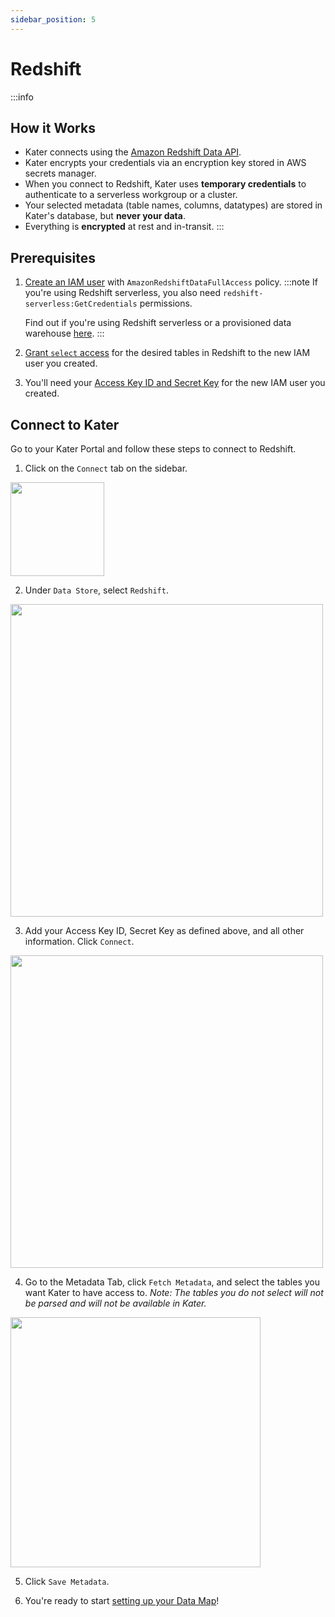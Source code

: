 ```yaml
---
sidebar_position: 5
---
```


# Redshift
:::info 
## How it Works
* Kater connects using the [Amazon Redshift Data API](https://docs.aws.amazon.com/redshift/latest/mgmt/data-api-access.html).
* Kater encrypts your credentials via an encryption key stored in AWS secrets manager. 
* When you connect to Redshift, Kater uses **temporary credentials** to authenticate to a serverless workgroup or a cluster.
* Your selected metadata (table names, columns, datatypes) are stored in Kater's database, but **never your data**. 
* Everything is **encrypted** at rest and in-transit. 
:::

## Prerequisites
1. [Create an IAM user](https://docs.aws.amazon.com/redshift/latest/mgmt/redshift-iam-access-control-identity-based.html#redshift-policy-managed-policies-data-full-access) with `AmazonRedshiftDataFullAccess` policy. 
    :::note 
    If you're using Redshift serverless, you also need `redshift-serverless:GetCredentials` permissions. 
    
    Find out if you're using Redshift serverless or a provisioned data warehouse [here](https://docs.aws.amazon.com/redshift/latest/mgmt/serverless-console-comparison.html).
    :::

2.  [Grant `select` access](https://docs.aws.amazon.com/redshift/latest/dg/r_GRANT.html) for the desired tables in Redshift to the new IAM user you created.
3. You'll need your [Access Key ID and Secret Key](https://docs.aws.amazon.com/IAM/latest/UserGuide/id_credentials_access-keys.html) for the new IAM user you created.


## Connect to Kater
Go to your Kater Portal and follow these steps to connect to Redshift.

1. Click on the `Connect` tab on the sidebar.

<div style={{ display: "flex", justifyContent: "center", padding: "2rem 0 3rem 0" }}>
    <img src={require("../../static/img/ConnectSidebar.png").default} width="150" />
</div>

2. Under `Data Store`, select `Redshift`.

<div style={{ display: "flex", justifyContent: "center", padding: "2rem 0 3rem 0" }}>
    <img src={require("../../static/img/Redshift.png").default} width="500" />
</div>

3. Add your Access Key ID, Secret Key as defined above, and all other information. Click `Connect`. 

<div style={{ display: "flex", justifyContent: "center", padding: "2rem 0 3rem 0" }}>
    <img src={require("../../static/img/ConnectRedshift.png").default} width="500" />
</div>

4. Go to the Metadata Tab, click `Fetch Metadata`, and select the tables you want Kater to have access to. 
*Note: The tables you do not select will not be parsed and will not be available in Kater.*

<div style={{ display: "flex", justifyContent: "center", padding: "2rem 0 3rem 0" }}>
    <img src={require("../../static/img/SelectTablesDW.png").default} width="400" />
</div>

5. Click `Save Metadata`. 

6. You're ready to start [setting up your Data Map](../data-map/data_map_intro)!

